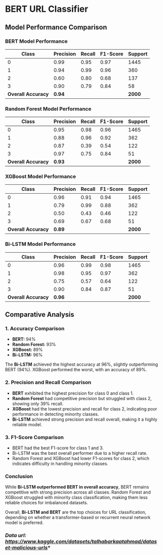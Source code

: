 # BERT URL Classifier

## Model Performance Comparison

### BERT Model Performance

| Class | Precision | Recall | F1-Score | Support |
|-------|-----------|--------|----------|---------|
| 0     | 0.99      | 0.95   | 0.97     | 1445    |
| 1     | 0.94      | 0.99   | 0.96     | 360     |
| 2     | 0.60      | 0.80   | 0.68     | 137     |
| 3     | 0.90      | 0.79   | 0.84     | 58      |
| **Overall Accuracy** | **0.94** |  |  | **2000** |

### Random Forest Model Performance

| Class | Precision | Recall | F1-Score | Support |
|-------|-----------|--------|----------|---------|
| 0     | 0.95      | 0.98   | 0.96     | 1465    |
| 1     | 0.88      | 0.96   | 0.92     | 362     |
| 2     | 0.87      | 0.39   | 0.54     | 122     |
| 3     | 0.97      | 0.75   | 0.84     | 51      |
| **Overall Accuracy** | **0.93** |  |  | **2000** |

### XGBoost Model Performance

| Class | Precision | Recall | F1-Score | Support |
|-------|-----------|--------|----------|---------|
| 0     | 0.96      | 0.91   | 0.94     | 1465    |
| 1     | 0.79      | 0.99   | 0.88     | 362     |
| 2     | 0.50      | 0.43   | 0.46     | 122     |
| 3     | 0.69      | 0.67   | 0.68     | 51      |
| **Overall Accuracy** | **0.89** |  |  | **2000** |

### Bi-LSTM Model Performance

| Class | Precision | Recall | F1-Score | Support |
|-------|-----------|--------|----------|---------|
| 0     | 0.96      | 0.99   | 0.98     | 1465    |
| 1     | 0.98      | 0.95   | 0.97     | 362     |
| 2     | 0.75      | 0.57   | 0.64     | 122     |
| 3     | 0.90      | 0.84   | 0.87     | 51      |
| **Overall Accuracy** | **0.96** |  |  | **2000** |

## Comparative Analysis

### 1. **Accuracy Comparison**
- **BERT:** 94%
- **Random Forest:** 93%
- **XGBoost:** 89%
- **Bi-LSTM:** 96%

The **Bi-LSTM** achieved the highest accuracy at 96%, slightly outperforming BERT (94%). XGBoost performed the worst, with an accuracy of 89%.

### 2. **Precision and Recall Comparison**
- **BERT** exhibited the highest precision for class 0 and class 1.
- **Random Forest** had competitive precision but struggled with class 2, showing only 39% recall.
- **XGBoost** had the lowest precision and recall for class 2, indicating poor performance in detecting minority classes.
- **Bi-LSTM** achieved strong precision and recall overall, making it a highly reliable model.

### 3. **F1-Score Comparison**
- BERT had the best F1-score for class 1 and 3.
- Bi-LSTM was the best overall performer due to a higher recall rate.
- Random Forest and XGBoost had lower F1-scores for class 2, which indicates difficulty in handling minority classes.

### **Conclusion**
While **Bi-LSTM outperformed BERT in overall accuracy**, BERT remains competitive with strong precision across all classes. Random Forest and XGBoost struggled with minority class classification, making them less reliable choices for imbalanced datasets.

Overall, **Bi-LSTM and BERT** are the top choices for URL classification, depending on whether a transformer-based or recurrent neural network model is preferred.
### *Data url: https://www.kaggle.com/datasets/talhabarkaatahmad/dataset-malicious-urls**

